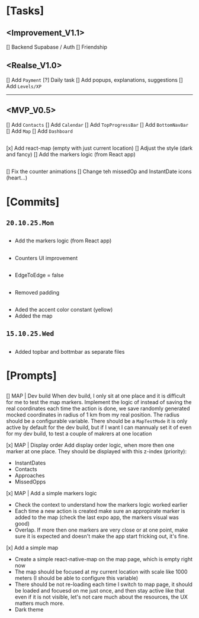 # [Tasks]

## <Improvement_V1.1>
[] Backend Supabase / Auth
[] Friendship

## <Realse_V1.0>
[] Add `Payment`
[?] Daily task
[] Add popups, explanations, suggestions
[] Add `Levels/XP`

--- --- ---

## <MVP_V0.5>
[] Add `Contacts`
[] Add `Calendar`
[] Add `TopProgressBar`
[] Add `BottomNavBar`
[] Add `Map`
[] Add `Dashboard`

## <Calendar>
## <Contacts>

## <Map>
[x] Add react-map (empty with just current location)
[] Adjust the style (dark and fancy)
[] Add the markers logic (from React app)

## <TopProgressBar>
## <BottomNavBar>

## <Dashboard>
[] Fix the counter animations
[] Change teh missedOp and InstantDate icons (heart...)

# [Commits]

## `20.10.25.Mon`

## <Map>
* Add the markers logic (from React app)

## <Dashboard>
* Counters UI improvement

## <BottomNavBar>
* EdgeToEdge = false

## <BottomNavBar>
* Removed padding

## <TopProgressBar>
## <BottomNavBar>
## <Dashboard>
## <Map>
* Aded the accent color constant (yellow)
* Added the map

## `15.10.25.Wed`

## <Map>
* Added topbar and bottmbar as separate files

# [Prompts]

## <Map>

[] MAP | Dev build
When dev build, I only sit at one place and it is difficult for me to test the map markers. Implement the logic of instead of saving the real coordinates each time the action is done, we save randomly generated mocked coordinates in radius of 1 km from my real position. The radius should be a configurable variable. There should be a `MapTestMode` it is only active by default for the dev build, but if I want I can mannualy set it of even for my dev build, to test a couple of makrers at one location

[x] MAP | Display order
Add display order logic, when more then one marker at one place. They should be displayed with this z-index (priority):
- InstantDates
- Contacts
- Approaches
- MissedOpps

[x] MAP | Add a simple markers logic
* Check the context to understand how the markers logic worked earlier
* Each time a new action is created make sure an appropirate marker is added to the map (check the last expo app, the markers visual was good)
* Overlap. If more then one markers are very close or at one point, make sure it is expected and doesn't make the app start fricking out, it's fine.

[x] Add a simple map
* Create a simple react-native-map on the map page, which is empty right now
* The map should be focused at my current location with scale like 1000 meters (I should be able to configure this variable)
* There should be not re-loading each time I switch to map page, it should be loaded and focuesd on me just once, and then stay active like that even if it is not visible, let's not care much about the resources, the UX matters much more.
* Dark theme
